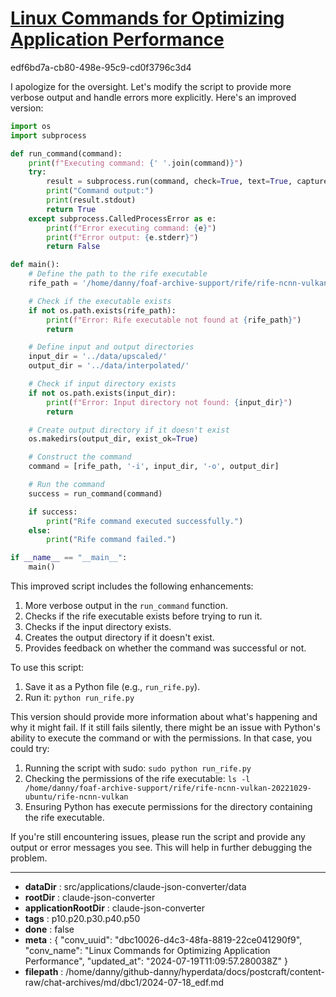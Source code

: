 # [Linux Commands for Optimizing Application Performance](https://claude.ai/chat/dbc10026-d4c3-48fa-8819-22ce041290f9)

edf6bd7a-cb80-498e-95c9-cd0f3796c3d4

 I apologize for the oversight. Let's modify the script to provide more verbose output and handle errors more explicitly. Here's an improved version:

```python
import os
import subprocess

def run_command(command):
    print(f"Executing command: {' '.join(command)}")
    try:
        result = subprocess.run(command, check=True, text=True, capture_output=True)
        print("Command output:")
        print(result.stdout)
        return True
    except subprocess.CalledProcessError as e:
        print(f"Error executing command: {e}")
        print(f"Error output: {e.stderr}")
        return False

def main():
    # Define the path to the rife executable
    rife_path = '/home/danny/foaf-archive-support/rife/rife-ncnn-vulkan-20221029-ubuntu/rife-ncnn-vulkan'

    # Check if the executable exists
    if not os.path.exists(rife_path):
        print(f"Error: Rife executable not found at {rife_path}")
        return

    # Define input and output directories
    input_dir = '../data/upscaled/'
    output_dir = '../data/interpolated/'

    # Check if input directory exists
    if not os.path.exists(input_dir):
        print(f"Error: Input directory not found: {input_dir}")
        return

    # Create output directory if it doesn't exist
    os.makedirs(output_dir, exist_ok=True)

    # Construct the command
    command = [rife_path, '-i', input_dir, '-o', output_dir]

    # Run the command
    success = run_command(command)

    if success:
        print("Rife command executed successfully.")
    else:
        print("Rife command failed.")

if __name__ == "__main__":
    main()
```

This improved script includes the following enhancements:

1. More verbose output in the `run_command` function.
2. Checks if the rife executable exists before trying to run it.
3. Checks if the input directory exists.
4. Creates the output directory if it doesn't exist.
5. Provides feedback on whether the command was successful or not.

To use this script:

1. Save it as a Python file (e.g., `run_rife.py`).
2. Run it: `python run_rife.py`

This version should provide more information about what's happening and why it might fail. If it still fails silently, there might be an issue with Python's ability to execute the command or with the permissions. In that case, you could try:

1. Running the script with sudo: `sudo python run_rife.py`
2. Checking the permissions of the rife executable: `ls -l /home/danny/foaf-archive-support/rife/rife-ncnn-vulkan-20221029-ubuntu/rife-ncnn-vulkan`
3. Ensuring Python has execute permissions for the directory containing the rife executable.

If you're still encountering issues, please run the script and provide any output or error messages you see. This will help in further debugging the problem.

---

* **dataDir** : src/applications/claude-json-converter/data
* **rootDir** : claude-json-converter
* **applicationRootDir** : claude-json-converter
* **tags** : p10.p20.p30.p40.p50
* **done** : false
* **meta** : {
  "conv_uuid": "dbc10026-d4c3-48fa-8819-22ce041290f9",
  "conv_name": "Linux Commands for Optimizing Application Performance",
  "updated_at": "2024-07-19T11:09:57.280038Z"
}
* **filepath** : /home/danny/github-danny/hyperdata/docs/postcraft/content-raw/chat-archives/md/dbc1/2024-07-18_edf.md